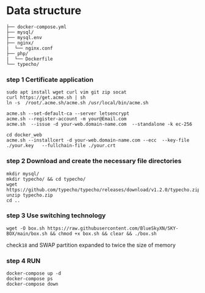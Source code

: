 # Data structure

    ├── docker-compose.yml
    ├── mysql/
    ├── mysql.env
    ├── nginx/
    |  └── nginx.conf
    ├── php/
    |  └── Dockerfile
    └── typecho/

### step 1 Certificate application

    sudo apt install wget curl vim git zip socat
    curl https://get.acme.sh | sh
    ln -s  /root/.acme.sh/acme.sh /usr/local/bin/acme.sh
    
    acme.sh --set-default-ca --server letsencrypt
    acme.sh --register-account -m your@Email.com
    acme.sh  --issue -d your-web.domain-name.com  --standalone -k ec-256
    
    cd docker_web
    acme.sh --installcert -d your-web.domain-name.com --ecc  --key-file   ./your.key   --fullchain-file ./your.crt
### step 2 Download and create the necessary file directories

    mkdir mysql/
    mkdir typecho/ && cd typecho/
    wget https://github.com/typecho/typecho/releases/download/v1.2.0/typecho.zip
    unzip typecho.zip
    cd ..
### step 3 Use switching technology

    wget -O box.sh https://raw.githubusercontent.com/BlueSkyXN/SKY-BOX/main/box.sh && chmod +x box.sh && clear && ./box.sh
check`18` and SWAP partition expanded to twice the size of memory

### step 4 RUN

    docker-compose up -d
    docker-compose ps
    docker-compose down

    

